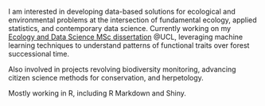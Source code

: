 I am interested in developing data-based solutions for ecological and environmental problems at the intersection of fundamental ecology, applied statistics, and contemporary data science.
Currently working on my [Ecology and Data Science MSc dissertation](https://github.com/MerlinWe/succession_traits) @UCL, leveraging machine learning techniques to understand patterns of functional traits over forest successional time. 

Also involved in projects revolving biodiversity monitoring, advancing citizen science methods for conservation, and herpetology.

Mostly working in R, including R Markdown and Shiny. 
